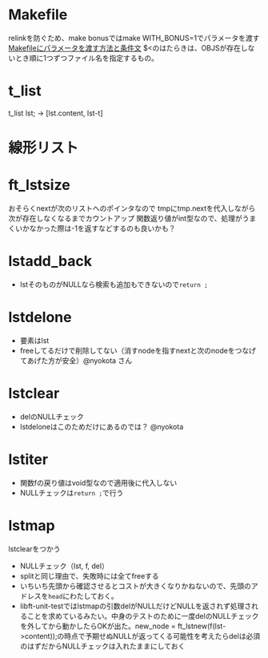 # Makefile
relinkを防ぐため、make bonusではmake WITH_BONUS=1でパラメータを渡す
[Makefileにパラメータを渡す方法と条件文](https://qiita.com/liubin/items/69d9faf804e82ddec376)
$<のはたらきは、OBJSが存在しないとき順に1つずつファイル名を指定するもの。

# t_list
t_list	lst; -> [lst.content, lst-t]

# 線形リスト


# ft_lstsize
おそらくnextが次のリストへのポインタなので
tmpにtmp.nextを代入しながら次が存在しなくなるまでカウントアップ
 関数返り値がint型なので、処理がうまくいかなかった際は-1を返すなどするのも良いかも？

# lstadd_back
- lstそのものがNULLなら検索も追加もできないので`return ;`

# lstdelone
- 要素はlst
- freeしてるだけで削除してない（消すnodeを指すnextと次のnodeをつなげてあげた方が安全）@nyokota さん

# lstclear
- delのNULLチェック
- lstdeloneはこのためだけにあるのでは？ @nyokota

# lstiter
- 関数fの戻り値はvoid型なので適用後に代入しない
- NULLチェックは`return ;`で行う

# lstmap
lstclearをつかう
- NULLチェック（lst, f, del）
- splitと同じ理由で、失敗時には全てfreeする
- いちいち先頭から確認させるとコストが大きくなりかねないので、先頭のアドレスを`head`にわたしておく。
- libft-unit-testではlstmapの引数delがNULLだけどNULLを返されず処理されることを求めているみたい。中身のテストのために一度delのNULLチェックを外してから動かしたらOKが出た。new_node = ft_lstnew(f(lst->content));の時点で予期せぬNULLが返ってくる可能性を考えたらdelは必須のはずだからNULLチェックは入れたままにしておく